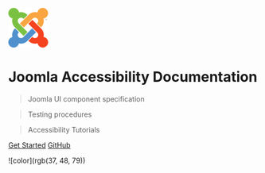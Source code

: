 ![logo](_images/80px-Joomla_logo.png)


# Joomla Accessibility Documentation

> Joomla UI component specification

> Testing procedures

> Accessibility Tutorials

[Get Started](/quickstart)
[GitHub](https://github.com/joomla/accessibility/)

<!-- background color -->
![color](rgb(37, 48, 79))
